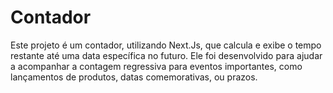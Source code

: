# Contador

Este projeto é um contador, utilizando Next.Js, que calcula e exibe o tempo restante até uma data específica no futuro. Ele foi desenvolvido para ajudar a acompanhar a contagem regressiva para eventos importantes, como lançamentos de produtos, datas comemorativas, ou prazos.


